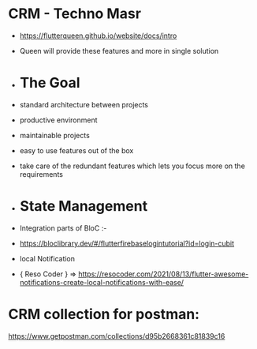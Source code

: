 # CRM - Techno Masr


- https://flutterqueen.github.io/website/docs/intro

- Queen will provide these features and more in single solution

- # The Goal

- standard architecture between projects
- productive environment
- maintainable projects
- easy to use features out of the box
- take care of the redundant features which lets you focus more on the requirements


- # State Management
- Integration parts of BloC :- 
- https://bloclibrary.dev/#/flutterfirebaselogintutorial?id=login-cubit


- local Notification 
- { Reso Coder } => https://resocoder.com/2021/08/13/flutter-awesome-notifications-create-local-notifications-with-ease/

# CRM collection for postman:
https://www.getpostman.com/collections/d95b2668361c81839c16
